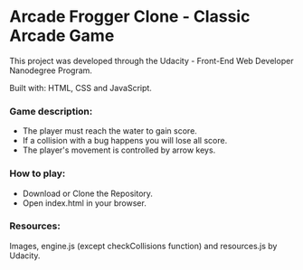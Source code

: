 # Arcade Frogger Clone - Classic Arcade Game
This project was developed through the Udacity - Front-End Web Developer Nanodegree Program.

Built with: HTML, CSS and JavaScript.

### Game description:
- The player must reach the water to gain score.
- If a collision with a bug happens you will lose all score.
- The player's movement is controlled by arrow keys.

### How to play:
- Download or Clone the Repository.
- Open index.html in your browser.

### Resources:
Images, engine.js (except checkCollisions function) and resources.js by Udacity.
